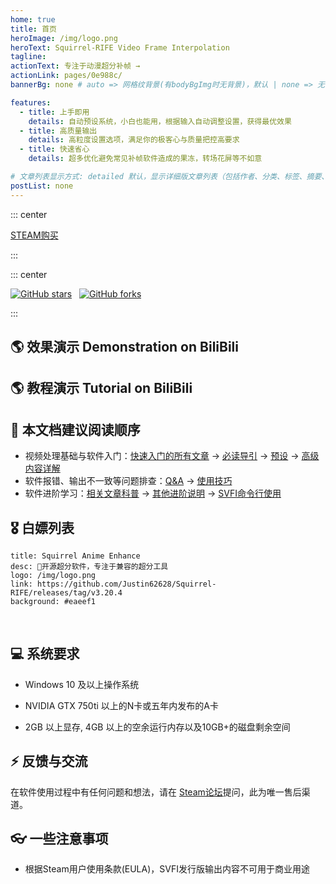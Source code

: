 ```yaml
---
home: true
title: 首页
heroImage: /img/logo.png
heroText: Squirrel-RIFE Video Frame Interpolation
tagline:
actionText: 专注于动漫超分补帧 →
actionLink: pages/0e988c/
bannerBg: none # auto => 网格纹背景(有bodyBgImg时无背景)，默认 | none => 无 | '大图地址' | background: 自定义背景样式       提示：如发现文本颜色不适应你的背景时可以到palette.styl修改$bannerTextColor变量

features:
  - title: 上手即用
    details: 自动预设系统，小白也能用，根据输入自动调整设置，获得最优效果
  - title: 高质量输出
    details: 高粒度设置选项，满足你的极客心与质量把控高要求
  - title: 快速省心
    details: 超多优化避免常见补帧软件造成的果冻，转场花屏等不如意

# 文章列表显示方式: detailed 默认，显示详细版文章列表（包括作者、分类、标签、摘要、分页等）| simple => 显示简约版文章列表（仅标题和日期）| none 不显示文章列表
postList: none
---
```


::: center
<p>
  <a class="crab-become-sponsor" href="https://store.steampowered.com/app/1692080/SVFI/">STEAM购买</a>
</p>
:::

<br/>

::: center
<p>
  <a href="https://github.com/Justin62628/Squirrel-RIFE" target="_blank"><img src='https://img.shields.io/github/stars/Justin62628/Squirrel-RIFE' alt='GitHub stars' class="no-zoom"></a>
  &nbsp;
  <a href="https://github.com/Justin62628/Squirrel-RIFE" target="_blank"><img src='https://img.shields.io/github/forks/Justin62628/Squirrel-RIFE' alt='GitHub forks' class="no-zoom"></a>
</p>
:::

## 🌎 效果演示 Demonstration on BiliBili

<cardList :items="[
{
	img: '/img/bilibili/mayoiuta.jpg',
	name: 'BanG Dream! It's MyGO!!!!!',
	desc: '迷星叫（Mayoiuta）',
	link: 'https://www.bilibili.com/video/BV1Qr421g7LT',
	author: 'SVFI视觉',
	avatar: '/img/logo.png'
},
{
	img: '/img/bilibili/melody.jpg',
	name: 'BanG Dream! It's MyGO!!!!!',
	desc: '迷路日々（Melody）',
	link: 'https://www.bilibili.com/video/BV1HT42117aQ',
	author: 'SVFI视觉',
	avatar: '/img/logo.png',
},
{
	img: '/img/bilibili/utakotoba.jpg',
	name: 'BanG Dream! It's MyGO!!!!!,
	desc: '詩超絆（Utakotoba）',
	link: 'https://www.bilibili.com/video/BV14r421K7ik',
	author: 'SVFI视觉',
	avatar: '/img/logo.png'
}
]"/>

## 🌎 教程演示 Tutorial on BiliBili

<cardList :items="[
{
	img: '/img/bilibili/SVFI6.0.jpg',
    name: '使用教程',
	desc: 'SVFI 6.0版本简明使用教程',
	link: 'https://www.bilibili.com/video/BV1jM411f778',
	author: 'SVFI视觉 ',
	avatar: '/img/logo.png'
},
{
	img: '/img/bilibili/Settings.jpg',
	name: '设置教程',
	desc: '重复帧去除功能演示+如何设置',
	link: 'https://www.bilibili.com/video/BV1Gt4y1G7Un',
	author: 'SVFI视觉',
	avatar: '/img/logo.png'
}
]"/>

## 📕 本文档建议阅读顺序

- 视频处理基础与软件入门：[快速入门的所有文章](/pages/fps-resolution-bitrate/) -> [必读导引](/pages/mustread/) -> [预设](/pages/svfi-presets/) -> [高级内容详解](/pages/advanced-settings/)
- 软件报错、输出不一致等问题排查：[Q&A](/pages/QA/) -> [使用技巧](/pages/useful-tips/)
- 软件进阶学习：[相关文章科普](/pages/wiki-image-quality/) -> [其他进阶说明](/pages/other-advanced-settings/) -> [SVFI命令行使用](/pages/svfi-cli/)


## 🎖 白嫖列表

```component VPCard
title: Squirrel Anime Enhance
desc: 🚀开源超分软件，专注于兼容的超分工具
logo: /img/logo.png
link: https://github.com/Justin62628/Squirrel-RIFE/releases/tag/v3.20.4
background: #eaeef1
```



<br/>

## 💻 系统要求

- Windows 10 及以上操作系统

- NVIDIA GTX 750ti 以上的N卡或五年内发布的A卡

- 2GB 以上显存, 4GB 以上的空余运行内存以及10GB+的磁盘剩余空间

## ⚡ 反馈与交流

在软件使用过程中有任何问题和想法，请在 [Steam论坛](https://steamcommunity.com/app/1692080/discussions/1/)提问，此为唯一售后渠道。

## 👓 一些注意事项

- 根据Steam用户使用条款(EULA)，SVFI发行版输出内容不可用于商业用途
